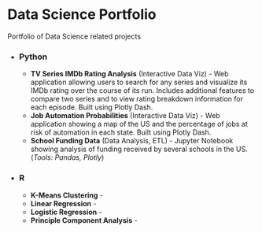 # Data Science Portfolio
Portfolio of Data Science related projects

* ### Python
  * **TV Series IMDb Rating Analysis** (Interactive Data Viz) - Web application allowing users to search for any series and visualize its IMDb rating over the course of its run. Includes additional features to compare two series and to view rating breakdown information for each episode. Built using Plotly Dash.
  * **Job Automation Probabilities** (Interactive Data Viz) - Web application showing a map of the US and the percentage of jobs at risk of automation in each state. Built using Plotly Dash.
  * **School Funding Data** (Data Analysis, ETL) - Jupyter Notebook showing analysis of funding received by several schools in the US. (*Tools: Pandas, Plotly*)
  
* ### R
  * **K-Means Clustering** - 
  * **Linear Regression** - 
  * **Logistic Regression** -
  * **Principle Component Analysis** - 
